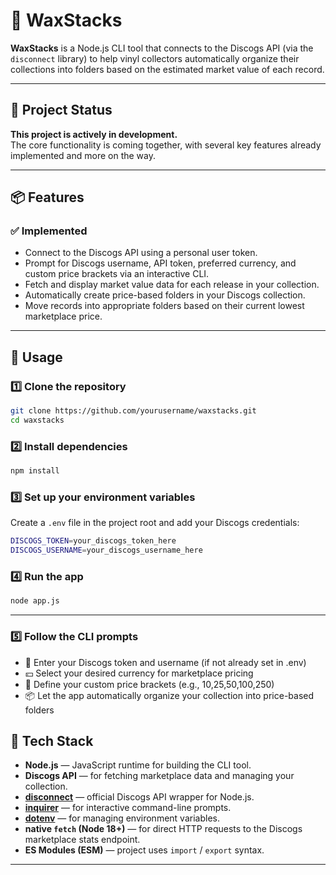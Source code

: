 # 📀 WaxStacks

**WaxStacks** is a Node.js CLI tool that connects to the Discogs API (via the `disconnect` library) to help vinyl collectors automatically organize their collections into folders based on the estimated market value of each record.

---

## 🚧 Project Status

**This project is actively in development.**  
The core functionality is coming together, with several key features already implemented and more on the way.

---

## 📦 Features

### ✅ Implemented
- Connect to the Discogs API using a personal user token.
- Prompt for Discogs username, API token, preferred currency, and custom price brackets via an interactive CLI.
- Fetch and display market value data for each release in your collection.
- Automatically create price-based folders in your Discogs collection.
- Move records into appropriate folders based on their current lowest marketplace price.

---

## 🚀 Usage

### 1️⃣ Clone the repository

```bash
git clone https://github.com/yourusername/waxstacks.git
cd waxstacks
```

### 2️⃣ Install dependencies
```bash
npm install
```

### 3️⃣ Set up your environment variables
Create a `.env` file in the project root and add your Discogs credentials:
```bash
DISCOGS_TOKEN=your_discogs_token_here
DISCOGS_USERNAME=your_discogs_username_here
```

### 4️⃣ Run the app
```bash
node app.js
```
---

### 5️⃣ Follow the CLI prompts
- 🔑 Enter your Discogs token and username (if not already set in .env)
- 💴 Select your desired currency for marketplace pricing
- 💸 Define your custom price brackets (e.g., 10,25,50,100,250)
- 📦 Let the app automatically organize your collection into price-based folders

## 📖 Tech Stack

- **Node.js** — JavaScript runtime for building the CLI tool.
- **Discogs API** — for fetching marketplace data and managing your collection.
- [**disconnect**](https://www.npmjs.com/package/disconnect) — official Discogs API wrapper for Node.js.
- [**inquirer**](https://www.npmjs.com/package/inquirer) — for interactive command-line prompts.
- [**dotenv**](https://www.npmjs.com/package/dotenv) — for managing environment variables.
- **native `fetch` (Node 18+)** — for direct HTTP requests to the Discogs marketplace stats endpoint.
- **ES Modules (ESM)** — project uses `import` / `export` syntax.

---